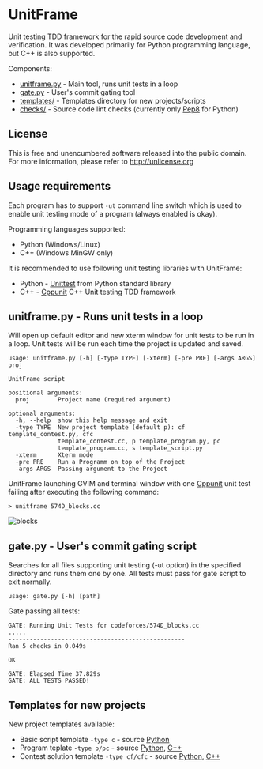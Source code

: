 # UnitFrame
Unit testing TDD framework for the rapid source code development and verification. It was developed primarily for Python programming language, but C++ is also supported.

Components:
- [unitframe.py](unitframe.py)  - Main tool, runs unit tests in a loop
- [gate.py](gate.py)            - User's commit gating tool
- [templates/](templates)       - Templates directory for new projects/scripts
- [checks/](checks)             - Source code lint checks (currently only [Pep8](https://www.python.org/dev/peps/pep-0008/) for Python)

## License
This is free and unencumbered software released into the public domain. For more information, please refer to http://unlicense.org

## Usage requirements
Each program has to support `-ut` command line switch which is used to enable unit testing mode of a program (always enabled is okay).

Programming languages supported:
- Python (Windows/Linux)
- C++ (Windows MinGW only)

It is recommended to use following unit testing libraries with UnitFrame:
- Python - [Unittest](https://docs.python.org/3/library/unittest.html) from Python standard library
- C++ - [Cppunit](http://cppunit.github.io/cppunit/) C++ Unit testing TDD framework

## unitframe.py - Runs unit tests in a loop
Will open up default editor and new xterm window for unit tests to be run in a loop. Unit tests will be run each time the project is updated and saved.

```
usage: unitframe.py [-h] [-type TYPE] [-xterm] [-pre PRE] [-args ARGS] proj

UnitFrame script

positional arguments:
  proj        Project name (required argument)

optional arguments:
  -h, --help  show this help message and exit
  -type TYPE  New project template (default p): cf template_contest.py, cfc
              template_contest.cc, p template_program.py, pc
              template_program.cc, s template_script.py
  -xterm      Xterm mode
  -pre PRE    Run a Programm on top of the Project
  -args ARGS  Passing argument to the Project
```

UnitFrame launching GVIM and terminal window with one [Cppunit](http://cppunit.github.io/cppunit/) unit test failing after executing the following command:

`> unitframe 574D_blocks.cc`

![blocks](https://cloud.githubusercontent.com/assets/3139960/9644637/19b1065c-517c-11e5-8c73-ed636bbfc5bd.jpg)

## gate.py - User's commit gating script

Searches for all files supporting unit testing (-ut option) in the specified directory and runs them one by one. All tests must pass for gate script to exit normally.

`usage: gate.py [-h] [path]`

Gate passing all tests:
```
GATE: Running Unit Tests for codeforces/574D_blocks.cc
.....
--------------------------------------------------
Ran 5 checks in 0.049s

OK

GATE: Elapsed Time 37.829s
GATE: ALL TESTS PASSED!
```

## Templates for new projects

New project templates available:
- Basic script template `-type c` - source [Python](templates/template_script.py)
- Program teplate `-type p/pc` - source [Python](templates/template_program.py), [C++](templates/template_program.cc)
- Contest solution template `-type cf/cfc` - source [Python](templates/template_contest.py), [C++](templates/template_contest.cc)

